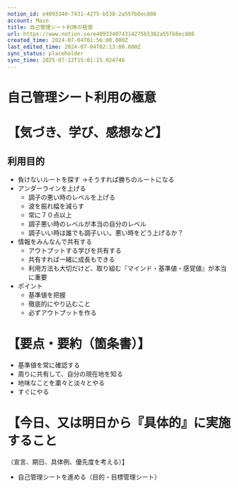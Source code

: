 ```yaml
---
notion_id: e4093340-7431-4275-b538-2a55fb6ec886
account: Main
title: 自己管理シート利用の極意
url: https://www.notion.so/e409334074314275b5382a55fb6ec886
created_time: 2024-07-04T01:56:00.000Z
last_edited_time: 2024-07-04T02:13:00.000Z
sync_status: placeholder
sync_time: 2025-07-12T15:01:15.024746
---
```

# 自己管理シート利用の極意

# 【気づき、学び、感想など】
## 利用目的
- 負けないルートを探す
→そうすれば勝ちのルートになる
- アンダーラインを上げる
  - 調子の悪い時のレベルを上げる
  - 波を振れ幅を減らす
  - 常に７０点以上
  - 調子悪い時のレベルが本当の自分のレベル
  - 調子いい時は誰でも調子いい。悪い時をどう上げるか？
- 情報をみんなんで共有する
  - アウトプットする学びを共有する
  - 共有すれば一緒に成長もできる
  - 利用方法も大切だけど、取り組む『マインド・基準値・感覚値』が本当に重要
- ポイント
  - 基準値を把握
  - 徹底的にやり込むこと
  - 必ずアウトプットを作る
# 【要点・要約（箇条書）】
- 基準値を常に確認する
- 周りに共有して、自分の現在地を知る
- 地味なことを粛々と淡々とやる
- すぐにやる
# 【今日、又は明日から『具体的』に実施すること
（宣言、期日、具体例、優先度を考える）】
- 自己管理シートを進める（目的・目標管理シート）